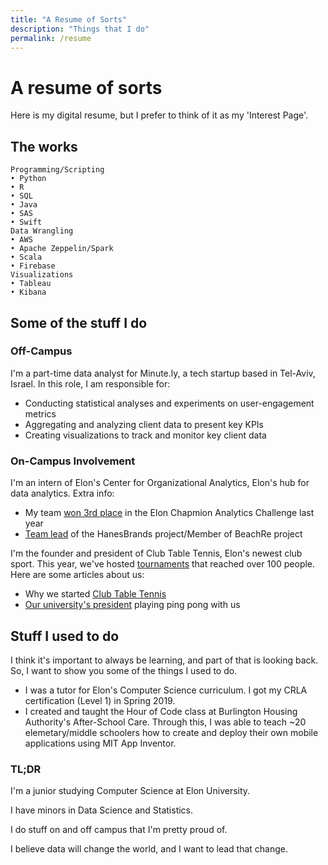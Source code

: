 ```yaml
---
title: "A Resume of Sorts"
description: "Things that I do"
permalink: /resume
---
```


# A resume of sorts
Here is my digital resume, but I prefer to think of it as my 'Interest Page'.
## The works

```
Programming/Scripting
• Python
• R
• SQL
• Java
• SAS
• Swift
Data Wrangling
• AWS
• Apache Zeppelin/Spark
• Scala
• Firebase
Visualizations
• Tableau
• Kibana
```

## Some of the stuff I do

### Off-Campus

I'm a part-time data analyst for Minute.ly, a tech startup based in Tel-Aviv, Israel. 
In this role, I am responsible for:
- Conducting statistical analyses and experiments on user-engagement metrics
- Aggregating and analyzing client data to present key KPIs
- Creating visualizations to track and monitor key client data

### On-Campus Involvement

I'm an intern of Elon's Center for Organizational Analytics, Elon's hub for data analytics. 
Extra info:
- My team [won 3rd place](https://www.elon.edu/u/news/2018/11/14/teams-leverage-analytics-to-address-sales-opportunities-for-hanesbrands/) in the Elon Chapmion Analytics Challenge last year
- [Team lead](https://www.elon.edu/u/academics/business/organizational-analytics-center/interns/) of the HanesBrands project/Member of BeachRe project

I'm the founder and president of Club Table Tennis, Elon's newest club sport. This year, we've hosted [tournaments](https://www.elon.edu/u/news/2019/04/14/club-table-tennis-to-host-tournament-in-moseley-center-april-19) that reached over 100 people.
Here are some articles about us: 
- Why we started [Club Table Tennis](https://www.elonnewsnetwork.com/article/2019/04/club-table-tennis)
- [Our university's president](https://www.elon.edu/u/news/2019/11/18/table-tennis-more-than-just-a-game-for-president-book) playing ping pong with us

## Stuff I used to do

I think it's important to always be learning, and part of that is looking back. So, I want to show you some of the things I used to do.
- I was a tutor for Elon's Computer Science  curriculum. I got my CRLA certification (Level 1) in Spring 2019.
- I created and taught the Hour of Code class at Burlington Housing Authority's After-School Care. Through this, I was able to teach ~20 elemetary/middle schoolers how to create and deploy their own mobile applications using MIT App Inventor.

### TL;DR

I'm a junior studying Computer Science at Elon University.

I have minors in Data Science and Statistics.

I do stuff on and off campus that I'm pretty proud of.

I believe data will change the world, and I want to lead that change.
